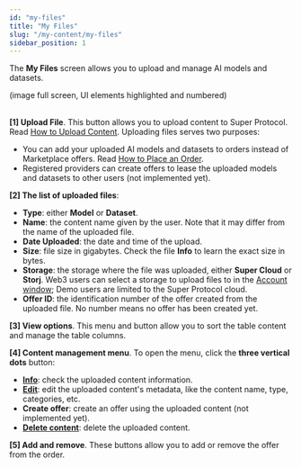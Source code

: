```yaml
---
id: "my-files"
title: "My Files"
slug: "/my-content/my-files"
sidebar_position: 1
---
```


The **My Files** screen allows you to upload and manage AI models and datasets.

(image full screen, UI elements highlighted and numbered)
<br/>
<br/>

**[1] Upload File**. This button allows you to upload content to Super Protocol. Read [How to Upload Content](/ai-marketplace/guides/guide-upload). Uploading files serves two purposes:

- You can add your uploaded AI models and datasets to orders instead of Marketplace offers. Read [How to Place an Order](/ai-marketplace/guides/guide-place-order).
- Registered providers can create offers to lease the uploaded models and datasets to other users (not implemented yet).

**[2] The list of uploaded files**:

- **Type**: either **Model** or **Dataset**.
- **Name**: the content name given by the user. Note that it may differ from the name of the uploaded file.
- **Date Uploaded**: the date and time of the upload.
- **Size**: file size in gigabytes. Check the file **Info** to learn the exact size in bytes.
- **Storage**: the storage where the file was uploaded, either **Super Cloud** or **Storj**. Web3 users can select a storage to upload files to in the [Account window](/ai-marketplace/account/web3); Demo users are limited to the Super Protocol cloud.
- **Offer ID**: the identification number of the offer created from the uploaded file. No number means no offer has been created yet.

**[3] View options**. This menu and button allow you to sort the table content and manage the table columns.

**[4] Content management menu**. To open the menu, click the **three vertical dots** button:

- [**Info**](/ai-marketplace/my-content/my-files/info): check the uploaded content information.
- [**Edit**](/ai-marketplace/my-content/my-files/edit-content): edit the uploaded content's metadata, like the content name, type, categories, etc.
- **Create offer**: create an offer using the uploaded content (not implemented yet).
- [**Delete content**](/ai-marketplace/my-content/my-files/delete-content): delete the uploaded content.

**[5] Add and remove**. These buttons allow you to add or remove the offer from the order.